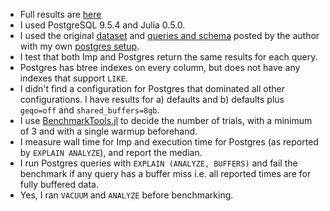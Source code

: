 * Full results are [here](https://docs.google.com/spreadsheets/d/1X3kBUYrTZSBfUPzJ2DLtdjp97rcPBE-AKner5KUzScc/edit#gid=1683406048)
* I used PostgreSQL 9.5.4 and Julia 0.5.0. 
* I used the original [dataset](http://homepages.cwi.nl/%7Eboncz/job/imdb.tgz) and [queries and schema](http://www-db.in.tum.de/~leis/qo/job.tgz) posted by the author with my own [postgres setup](../data/postgres_job).
* I test that both Imp and Postgres return the same results for each query.
* Postgres has btree indexes on every column, but does not have any indexes that support `LIKE`.
* I didn't find a configuration for Postgres that dominated all other configurations. I have results for a) defaults and b) defaults plus `geqo=off` and `shared_buffers=8gb`. 
* I use [BenchmarkTools.jl](https://github.com/JuliaCI/BenchmarkTools.jl) to decide the number of trials, with a minimum of 3 and with a single warmup beforehand.
* I measure wall time for Imp and execution time for Postgres (as reported by `EXPLAIN ANALYZE`), and report the median.
* I run Postgres queries with `EXPLAIN (ANALYZE, BUFFERS)` and fail the benchmark if any query has a buffer miss i.e. all reported times are for fully buffered data.
* Yes, I ran `VACUUM` and `ANALYZE` before benchmarking.
